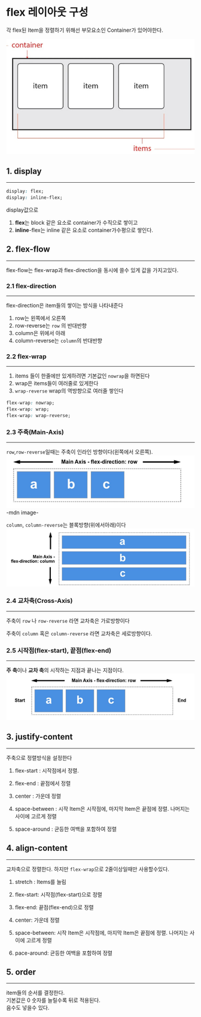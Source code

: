 flex 레이아웃 구성
===

각 flex된 Item을 정렬하기 위해선 부모요소인 Container가 있어야한다. 

![flex](../Images/flex1.jpg)

## 1. display
---

```css
display: flex;
display: inline-flex;
```

display값으로 
1. **flex**는 block 같은 요소로 container가 수직으로 쌓이고
2. **inline**-flex는 inline 같은 요소로 container가수평으로 쌓인다.

## 2. flex-flow
---
flex-flow는 flex-wrap과 flex-direction을 동시에 쓸수 있게 값을 가지고있다.

### 2.1 flex-direction
---

flex-direction은 item들의 쌓이는 방식을 나타내준다

1. row는 왼쪽에서 오른쪽
2. row-reverse는 `row` 의 반대반향
3. column은 위에서 아래
4. column-reverse는 `column`의 반대반향

### 2.2 flex-wrap
---

1. items 들이 한줄에만 있게하려면 기본값인 `nowrap`을 하면된다
2. wrap은 items들이 여러줄로 있게한다
3. `wrap-reverse` wrap의 역방향으로 여러줄 쌓인다
```css
flex-wrap: nowrap;
flex-wrap: wrap;
flex-wrap: wrap-reverse;
```
### 2.3 주축(Main-Axis)
---
`row`,`row-reverse`일때는 주축이 인라인 방향이다(왼쪽에서 오른쪽).
![mdnImage](../Images/flex2.jpg)
-mdn image-

`column`, `column-reverse`는 블록방향(위에서아래)이다
![mdnImage](../Images/flex3.jpg)

### 2.4 교차축(Cross-Axis)
---
주축이 `row` 나 `row-reverse` 라면 교차축은 가로방향이다

주축이 `column` 혹은 `column-reverse` 라면 교차축은 세로방향이다.

### 2.5 시작점(flex-start), 끝점(flex-end)
---
**주 축**이나 **교차 축**의 시작하는 지점과 끝나는 지점이다.
![mdnImage](../Images/flex4.jpg)


## 3. justify-content
---
주축으로 정렬방식을 설정한다

1. flex-start : 시작점에서 정렬.
   
2. flex-end : 끝점에서 정렬
   
3. center : 가운데 정렬
   
4. space-between : 시작 Item은 시작점에, 마지막 Item은 끝점에 정렬. 나머지는 사이에 고르게 정렬
   
5. space-around : 균등한 여백을 포함하여 정렬


## 4. align-content
---
교차축으로 정렬한다.
하지만 `flex-wrap`으로 2줄이상일때만 사용할수있다.

1. stretch :	Items를 늘림

2. flex-start: 시작점(flex-start)으로 정렬	
3. flex-end: 끝점(flex-end)으로 정렬	
4. center: 가운데 정렬	
5. space-between:	시작 Item은 시작점에, 마지막 Item은 끝점에 정렬. 나머지는 사이에 고르게 정렬	
6. pace-around: 균등한 여백을 포함하여 정렬

## 5. order
---
item들의 순서를 결정한다.<br>
기본값은 0 숫자를 늘릴수록 뒤로 적용된다.<br>
음수도 넣을수 있다.
